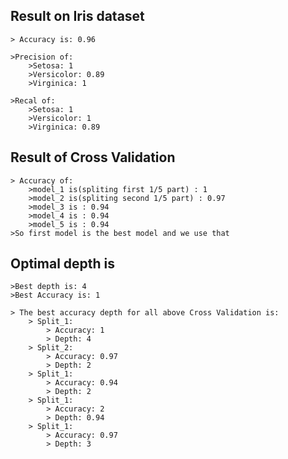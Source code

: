 ## Result on Iris dataset
    > Accuracy is: 0.96

    >Precision of: 
        >Setosa: 1
        >Versicolor: 0.89
        >Virginica: 1

    >Recal of:
        >Setosa: 1
        >Versicolor: 1
        >Virginica: 0.89

## Result of Cross Validation
    > Accuracy of: 
        >model_1 is(spliting first 1/5 part) : 1
        >model_2 is(spliting second 1/5 part) : 0.97
        >model_3 is : 0.94
        >model_4 is : 0.94
        >model_5 is : 0.94
    >So first model is the best model and we use that

## Optimal depth is
    >Best depth is: 4
    >Best Accuracy is: 1

    > The best accuracy depth for all above Cross Validation is:
        > Split_1:
            > Accuracy: 1
            > Depth: 4
        > Split_2:
            > Accuracy: 0.97
            > Depth: 2
        > Split_1:
            > Accuracy: 0.94
            > Depth: 2
        > Split_1:
            > Accuracy: 2
            > Depth: 0.94
        > Split_1:
            > Accuracy: 0.97
            > Depth: 3               

